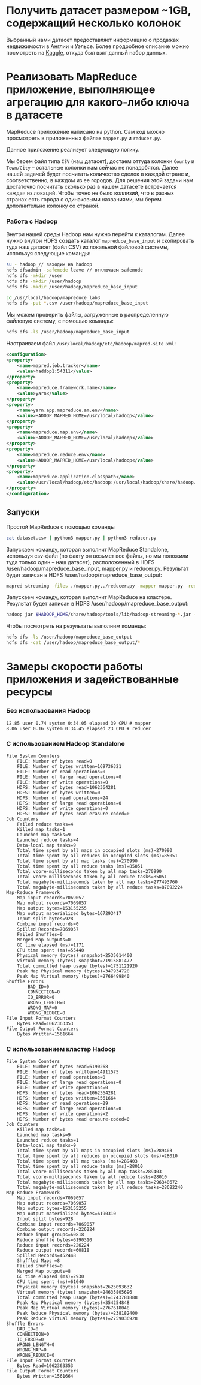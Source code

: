 # Получить датасет размером ~1GB, содержащий несколько колонок

Выбранный нами датасет предоставляет информацию о продажах недвижимости в Англии и Уэльсе.
Более продробное описание можно посмотреть на [Kaggle](https://www.kaggle.com/datasets/lorentzyeung/price-paid-data-202304), откуда был взят данный набор данных.

# Реализовать MapReduce приложение, выполняющее агрегацию для какого-либо ключа в датасете

MapReduce приложение написано на python. Сам код можно просмотреть в приложенных файлах `mapper.py` и `reducer.py`.

Данное приложение реализует следующую логику.

Мы берем файл типа `CSV` (наш датасет), достаем оттуда колонки `County` и `Town/City` – остальные колонки нам сейчас не понадобятся. Далее нашей задачей будет посчитать количество сделок в каждой стране и, соответственно, в каждом из ее городов.
Для решения этой задачи нам достаточно посчитать сколько раз в нашем датасете встречается каждая из локаций. Чтобы точно не было коллизий, что в разных странах есть города с одинаковыми названиями, мы берем дополнительно колонку со страной.

### Работа с Hadoop
Внутри нашей среды Hadoop нам нужно перейти к каталогам. Далее нужно внутри HDFS создать каталог `mapreduce_base_input` и скопировать туда наш датасет (файл CSV) из локальной файловой системы, используя следующие команды:
```bash
su - hadoop // заходим на hadoop
hdfs dfsadmin -safemode leave // отключаем safemode
hdfs dfs -mkdir /user
hdfs dfs -mkdir /user/hadoop
hdfs dfs -mkdir /user/hadoop/mapreduce_base_input

cd /usr/local/hadoop/mapreduce_lab3
hdfs dfs -put *.csv /user/hadoop/mapreduce_base_input
```

Мы можем проверить файлы, загруженные в распределенную файловую систему, с помощью команды:
```bash
hdfs dfs -ls /user/hadoop/mapreduce_base_input
```

Настраиваем файл `/usr/local/hadoop/etc/hadoop/mapred-site.xml`:
```xml
<configuration>
<property>
    <name>mapred.job.tracker</name>
    <value>haddop1:54311</value>
</property>
<property>
    <name>mapreduce.framework.name</name>
    <value>yarn</value>
</property>
<property>
    <name>yarn.app.mapreduce.am.env</name>
    <value>HADOOP_MAPRED_HOME=/usr/local/hadoop</value>
</property>
<property>
    <name>mapreduce.map.env</name>
    <value>HADOOP_MAPRED_HOME=/usr/local/hadoop</value>
</property>
<property>
    <name>mapreduce.reduce.env</name>
    <value>HADOOP_MAPRED_HOME=/usr/local/hadoop</value>
</property>
<property> 
    <name>mapreduce.application.classpath</name>
    <value>/usr/local/hadoop/etc/hadoop:/usr/local/hadoop/share/hadoop/common/lib/*:/usr/local/hadoop/share/hadoop/common/*:/usr/local/hadoop/share/hadoop/hdfs:/usr/local/hadoop/share/hadoop/hdfs/lib/*:/usr/local/hadoop/share/hadoop/hdfs/*:/usr/local/hadoop/share/hadoop/mapreduce/*:/usr/local/hadoop/share/hadoop/yarn:/usr/local/hadoop/share/hadoop/yarn/lib/*:/usr/local/hadoop/share/hadoop/yarn/*</value>
</property>
</configuration>
```

## Запуски

Простой MapReduce с помощью команды
```bash
cat dataset.csv | python3 mapper.py | python3 reducer.py
```

Запускаем команду, которая выполнит MapReduce Standalone, используя csv-файл (по факту он возьмет все файлы, но мы положили туда только один – наш датасет), расположенный в HDFS /user/hadoop/mapreduce_base_input, mapper.py и reducer.py. Результат будет записан в HDFS /user/hadoop/mapreduce_base_output:
```bash
mapred streaming -files ./mapper.py,./reducer.py -mapper mapper.py -reducer reducer.py -input /user/hadoop/mapreduce_base_input/*.csv -output /user/hadoop/mapreduce_base_output
```

Запускаем команду, которая выполнит MapReduce на кластере. Результат будет записан в HDFS /user/hadoop/mapreduce_base_output:
```bash
hadoop jar $HADOOP_HOME/share/hadoop/tools/lib/hadoop-streaming-*.jar -mapper mapper.py -reducer reducer.py -input /user/hadoop/mapreduce_base_input/*.csv -output /user/hadoop/mapreduce_base_output
```

Чтобы посмотреть на результаты выполним команды:
```bash
hdfs dfs -ls /user/hadoop/mapreduce_base_output
hdfs dfs -cat /user/hadoop/mapreduce_base_output/*
```

# Замеры скорости работы приложения и задействованные ресурсы

### Без использования Hadoop
```
12.85 user 0.74 system 0:34.05 elapsed 39 CPU # mapper
8.06 user 0.16 system 0:34.45 elapsed 23 CPU # reducer
```

### С использованием Hadoop Standalone
```
File System Counters
    FILE: Number of bytes read=0
    FILE: Number of bytes written=169736321
    FILE: Number of read operations=0
    FILE: Number of large read operations=0
    FILE: Number of write operations=0
    HDFS: Number of bytes read=1062364281
    HDFS: Number of bytes written=0
    HDFS: Number of read operations=24
    HDFS: Number of large read operations=0
    HDFS: Number of write operations=0
    HDFS: Number of bytes read erasure-coded=0
Job Counters 
    Failed reduce tasks=4
    Killed map tasks=1
    Launched map tasks=9
    Launched reduce tasks=4
    Data-local map tasks=9
    Total time spent by all maps in occupied slots (ms)=270990
    Total time spent by all reduces in occupied slots (ms)=85051
    Total time spent by all map tasks (ms)=270990
    Total time spent by all reduce tasks (ms)=85051
    Total vcore-milliseconds taken by all map tasks=270990
    Total vcore-milliseconds taken by all reduce tasks=85051
    Total megabyte-milliseconds taken by all map tasks=277493760
    Total megabyte-milliseconds taken by all reduce tasks=87092224
Map-Reduce Framework
    Map input records=7069057
    Map output records=7069057
    Map output bytes=153155255
    Map output materialized bytes=167293417
    Input split bytes=928
    Combine input records=0
    Spilled Records=7069057
    Failed Shuffles=0
    Merged Map outputs=0
    GC time elapsed (ms)=1171
    CPU time spent (ms)=55440
    Physical memory (bytes) snapshot=2535014400
    Virtual memory (bytes) snapshot=21915881472
    Total committed heap usage (bytes)=1751121920
    Peak Map Physical memory (bytes)=347934720
    Peak Map Virtual memory (bytes)=2766499840
Shuffle Errors
		BAD_ID=0
		CONNECTION=0
		IO_ERROR=0
		WRONG_LENGTH=0
		WRONG_MAP=0
		WRONG_REDUCE=0
File Input Format Counters 
    Bytes Read=1062363353
File Output Format Counters 
    Bytes Written=1561664
```

### С использованием кластер Hadoop
```
File System Counters
    FILE: Number of bytes read=6190268
    FILE: Number of bytes written=14911575
    FILE: Number of read operations=0
    FILE: Number of large read operations=0
    FILE: Number of write operations=0
    HDFS: Number of bytes read=1062364281
    HDFS: Number of bytes written=1561664
    HDFS: Number of read operations=29
    HDFS: Number of large read operations=0
    HDFS: Number of write operations=2
    HDFS: Number of bytes read erasure-coded=0
Job Counters 
    Killed map tasks=1
    Launched map tasks=9
    Launched reduce tasks=1
    Data-local map tasks=9
    Total time spent by all maps in occupied slots (ms)=289403
    Total time spent by all reduces in occupied slots (ms)=28010
    Total time spent by all map tasks (ms)=289403
    Total time spent by all reduce tasks (ms)=28010
    Total vcore-milliseconds taken by all map tasks=289403
    Total vcore-milliseconds taken by all reduce tasks=28010
    Total megabyte-milliseconds taken by all map tasks=296348672
    Total megabyte-milliseconds taken by all reduce tasks=28682240
Map-Reduce Framework
    Map input records=7069057
    Map output records=7069057
    Map output bytes=153155255
    Map output materialized bytes=6190310
    Input split bytes=928
    Combine input records=7069057
    Combine output records=226224
    Reduce input groups=60818
    Reduce shuffle bytes=6190310
    Reduce input records=226224
    Reduce output records=60818
    Spilled Records=452448
    Shuffled Maps =8
    Failed Shuffles=0
    Merged Map outputs=8
    GC time elapsed (ms)=2930
    CPU time spent (ms)=61640
    Physical memory (bytes) snapshot=2625093632
    Virtual memory (bytes) snapshot=24635805696
    Total committed heap usage (bytes)=1743781888
    Peak Map Physical memory (bytes)=354254848
    Peak Map Virtual memory (bytes)=2767618048
    Peak Reduce Physical memory (bytes)=238182400
    Peak Reduce Virtual memory (bytes)=2759036928
Shuffle Errors
    BAD_ID=0
    CONNECTION=0
    IO_ERROR=0
    WRONG_LENGTH=0
    WRONG_MAP=0
    WRONG_REDUCE=0
File Input Format Counters 
    Bytes Read=1062363353
File Output Format Counters 
    Bytes Written=1561664
```

